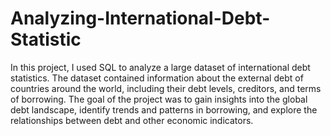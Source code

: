 # Analyzing-International-Debt-Statistic

In this project, I used SQL to analyze a large dataset of international debt statistics. The dataset contained information about the external debt of countries around the world, including their debt levels, creditors, and terms of borrowing. The goal of the project was to gain insights into the global debt landscape, identify trends and patterns in borrowing, and explore the relationships between debt and other economic indicators.
